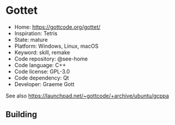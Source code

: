 # Gottet

- Home: https://gottcode.org/gottet/
- Inspiration: Tetris
- State: mature
- Platform: Windows, Linux, macOS
- Keyword: skill, remake
- Code repository: @see-home
- Code language: C++
- Code license: GPL-3.0
- Code dependency: Qt
- Developer: Graeme Gott

See also https://launchpad.net/~gottcode/+archive/ubuntu/gcppa

## Building
